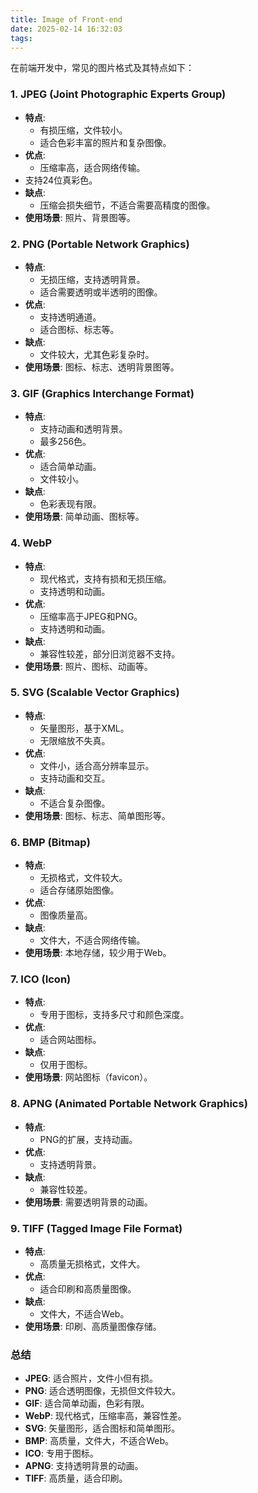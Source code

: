 ```yaml
---
title: Image of Front-end
date: 2025-02-14 16:32:03
tags:
---
```

在前端开发中，常见的图片格式及其特点如下：

### 1. **JPEG (Joint Photographic Experts Group)**
   - **特点**:
     - 有损压缩，文件较小。
     - 适合色彩丰富的照片和复杂图像。
   - **优点**:
     - 压缩率高，适合网络传输。
   - 支持24位真彩色。
   - **缺点**:
     - 压缩会损失细节，不适合需要高精度的图像。
   - **使用场景**: 照片、背景图等。

### 2. **PNG (Portable Network Graphics)**
   - **特点**:
     - 无损压缩，支持透明背景。
     - 适合需要透明或半透明的图像。
   - **优点**:
     - 支持透明通道。
     - 适合图标、标志等。
   - **缺点**:
     - 文件较大，尤其色彩复杂时。
   - **使用场景**: 图标、标志、透明背景图等。

### 3. **GIF (Graphics Interchange Format)**
   - **特点**:
     - 支持动画和透明背景。
     - 最多256色。
   - **优点**:
     - 适合简单动画。
     - 文件较小。
   - **缺点**:
     - 色彩表现有限。
   - **使用场景**: 简单动画、图标等。

### 4. **WebP**
   - **特点**:
     - 现代格式，支持有损和无损压缩。
     - 支持透明和动画。
   - **优点**:
     - 压缩率高于JPEG和PNG。
     - 支持透明和动画。
   - **缺点**:
     - 兼容性较差，部分旧浏览器不支持。
   - **使用场景**: 照片、图标、动画等。

### 5. **SVG (Scalable Vector Graphics)**
   - **特点**:
     - 矢量图形，基于XML。
     - 无限缩放不失真。
   - **优点**:
     - 文件小，适合高分辨率显示。
     - 支持动画和交互。
   - **缺点**:
     - 不适合复杂图像。
   - **使用场景**: 图标、标志、简单图形等。

### 6. **BMP (Bitmap)**
   - **特点**:
     - 无损格式，文件较大。
     - 适合存储原始图像。
   - **优点**:
     - 图像质量高。
   - **缺点**:
     - 文件大，不适合网络传输。
   - **使用场景**: 本地存储，较少用于Web。

### 7. **ICO (Icon)**
   - **特点**:
     - 专用于图标，支持多尺寸和颜色深度。
   - **优点**:
     - 适合网站图标。
   - **缺点**:
     - 仅用于图标。
   - **使用场景**: 网站图标（favicon）。

### 8. **APNG (Animated Portable Network Graphics)**
   - **特点**:
     - PNG的扩展，支持动画。
   - **优点**:
     - 支持透明背景。
   - **缺点**:
     - 兼容性较差。
   - **使用场景**: 需要透明背景的动画。

### 9. **TIFF (Tagged Image File Format)**
   - **特点**:
     - 高质量无损格式，文件大。
   - **优点**:
     - 适合印刷和高质量图像。
   - **缺点**:
     - 文件大，不适合Web。
   - **使用场景**: 印刷、高质量图像存储。

### 总结
- **JPEG**: 适合照片，文件小但有损。
- **PNG**: 适合透明图像，无损但文件较大。
- **GIF**: 适合简单动画，色彩有限。
- **WebP**: 现代格式，压缩率高，兼容性差。
- **SVG**: 矢量图形，适合图标和简单图形。
- **BMP**: 高质量，文件大，不适合Web。
- **ICO**: 专用于图标。
- **APNG**: 支持透明背景的动画。
- **TIFF**: 高质量，适合印刷。
